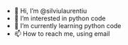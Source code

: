 - 👋 Hi, I’m @silviulaurentiu
- 👀 I’m interested in python code
- 🌱 I’m currently learning python code
- 📫 How to reach me, using email

<!---
silviulaurentiu/silviulaurentiu is a ✨ special ✨ repository because its `README.md` (this file) appears on your GitHub profile.
You can click the Preview link to take a look at your changes.
--->
